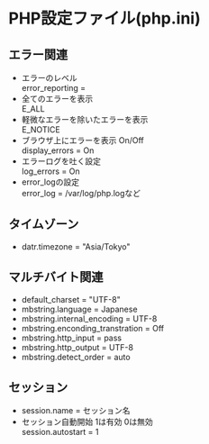 # PHP設定ファイル(php.ini)  
## エラー関連
* エラーのレベル<br>error_reporting =   
* 全てのエラーを表示<br>E_ALL     
* 軽微なエラーを除いたエラーを表示<br>E_NOTICE      
* ブラウザ上にエラーを表示 On/Off<br>display_errors = On  
* エラーログを吐く設定<br>log_errors = On  
* error_logの設定<br>error_log = /var/log/php.logなど  
## タイムゾーン  
* datr.timezone = "Asia/Tokyo"  

## マルチバイト関連  
* default_charset = "UTF-8"  
* mbstring.language = Japanese  
* mbstring.internal_encoding = UTF-8  
* mbstring.enconding_transtration = Off  
* mbstring.http_input = pass  
* mbstring.http_output = UTF-8    
* mbstring.detect_order = auto 

## セッション  
* session.name = セッション名  
* セッション自動開始 1は有効 0は無効  
session.autostart = 1  




